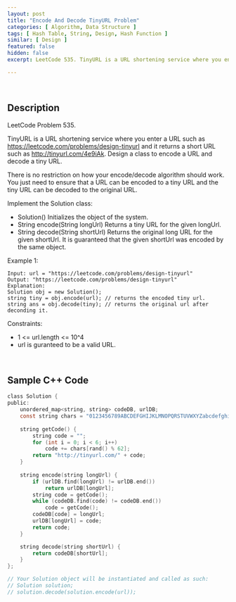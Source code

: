 ```yaml
---
layout: post
title: "Encode And Decode TinyURL Problem"
categories: [ Algorithm, Data Structure ]
tags: [ Hash Table, String, Design, Hash Function ]
similar: [ Design ]
featured: false
hidden: false
excerpt: LeetCode 535. TinyURL is a URL shortening service where you enter a URL such as

---
```


<br />

## Description

LeetCode Problem 535.

TinyURL is a URL shortening service where you enter a URL such as https://leetcode.com/problems/design-tinyurl and it returns a short URL such as http://tinyurl.com/4e9iAk. Design a class to encode a URL and decode a tiny URL.

There is no restriction on how your encode/decode algorithm should work. You just need to ensure that a URL can be encoded to a tiny URL and the tiny URL can be decoded to the original URL.

Implement the Solution class:
* Solution() Initializes the object of the system.
* String encode(String longUrl) Returns a tiny URL for the given longUrl.
* String decode(String shortUrl) Returns the original long URL for the given shortUrl. It is guaranteed that the given shortUrl was encoded by the same object.

Example 1:
```
Input: url = "https://leetcode.com/problems/design-tinyurl"
Output: "https://leetcode.com/problems/design-tinyurl"
Explanation:
Solution obj = new Solution();
string tiny = obj.encode(url); // returns the encoded tiny url.
string ans = obj.decode(tiny); // returns the original url after deconding it.
```

Constraints:
* 1 <= url.length <= 10^4
* url is guranteed to be a valid URL.

<br />

## Sample C++ Code


```c
class Solution {
public:
    unordered_map<string, string> codeDB, urlDB;
    const string chars = "0123456789ABCDEFGHIJKLMNOPQRSTUVWXYZabcdefghijklmnopqrstuvwxyz";
    
    string getCode() {
        string code = "";
        for (int i = 0; i < 6; i++) 
            code += chars[rand() % 62];
        return "http://tinyurl.com/" + code;
    }
    
    string encode(string longUrl) {
        if (urlDB.find(longUrl) != urlDB.end()) 
            return urlDB[longUrl];
        string code = getCode();
        while (codeDB.find(code) != codeDB.end()) 
            code = getCode();
        codeDB[code] = longUrl;
        urlDB[longUrl] = code;
        return code;
    }

    string decode(string shortUrl) {
        return codeDB[shortUrl];
    }
};

// Your Solution object will be instantiated and called as such:
// Solution solution;
// solution.decode(solution.encode(url));
```


